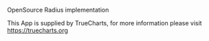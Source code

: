
OpenSource Radius implementation

This App is supplied by TrueCharts, for more information please visit https://truecharts.org
